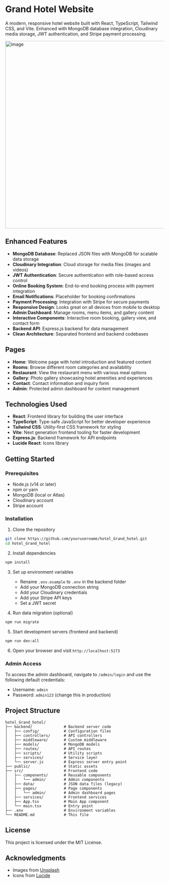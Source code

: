 # Grand Hotel Website

A modern, responsive hotel website built with React, TypeScript, Tailwind CSS, and Vite. Enhanced with MongoDB database integration, Cloudinary media storage, JWT authentication, and Stripe payment processing.

<img width="1357" height="596" alt="image" src="https://github.com/user-attachments/assets/8263a754-9852-4410-bf5d-e1ebdc3cd935" />

## Enhanced Features

- **MongoDB Database**: Replaced JSON files with MongoDB for scalable data storage
- **Cloudinary Integration**: Cloud storage for media files (images and videos)
- **JWT Authentication**: Secure authentication with role-based access control
- **Online Booking System**: End-to-end booking process with payment integration
- **Email Notifications**: Placeholder for booking confirmations
- **Payment Processing**: Integration with Stripe for secure payments
- **Responsive Design**: Looks great on all devices from mobile to desktop
- **Admin Dashboard**: Manage rooms, menu items, and gallery content
- **Interactive Components**: Interactive room booking, gallery view, and contact form
- **Backend API**: Express.js backend for data management
- **Clean Architecture**: Separated frontend and backend codebases

## Pages

- **Home**: Welcome page with hotel introduction and featured content
- **Rooms**: Browse different room categories and availability
- **Restaurant**: View the restaurant menu with various meal options
- **Gallery**: Photo gallery showcasing hotel amenities and experiences
- **Contact**: Contact information and inquiry form
- **Admin**: Protected admin dashboard for content management

## Technologies Used

- **React**: Frontend library for building the user interface
- **TypeScript**: Type-safe JavaScript for better developer experience
- **Tailwind CSS**: Utility-first CSS framework for styling
- **Vite**: Next generation frontend tooling for faster development
- **Express.js**: Backend framework for API endpoints
- **Lucide React**: Icons library

## Getting Started

### Prerequisites

- Node.js (v14 or later)
- npm or yarn
- MongoDB (local or Atlas)
- Cloudinary account
- Stripe account

### Installation

1. Clone the repository
```bash
git clone https://github.com/yourusername/hotel_Grand_hotel.git
cd hotel_Grand_hotel
```

2. Install dependencies
```bash
npm install
```

3. Set up environment variables
   - Rename `.env.example` to `.env` in the backend folder
   - Add your MongoDB connection string
   - Add your Cloudinary credentials
   - Add your Stripe API keys
   - Set a JWT secret

4. Run data migration (optional)
```bash
npm run migrate
```

5. Start development servers (frontend and backend)
```bash
npm run dev:all
```

6. Open your browser and visit `http://localhost:5173`

### Admin Access

To access the admin dashboard, navigate to `/admin/login` and use the following default credentials:
- Username: `admin`
- Password: `admin123` (change this in production)

## Project Structure

```
hotel_Grand_hotel/
├── backend/              # Backend server code
│   ├── config/           # Configuration files
│   ├── controllers/      # API controllers
│   ├── middleware/       # Custom middleware
│   ├── models/           # MongoDB models
│   ├── routes/           # API routes
│   ├── scripts/          # Utility scripts
│   ├── services/         # Service layer
│   └── server.js         # Express server entry point
├── public/               # Static assets
├── src/                  # Frontend code
│   ├── components/       # Reusable components
│   │   └── admin/        # Admin components
│   ├── data/             # JSON data files (legacy)
│   ├── pages/            # Page components
│   │   └── admin/        # Admin dashboard pages
│   ├── services/         # Frontend services
│   ├── App.tsx           # Main App component
│   └── main.tsx          # Entry point
├── .env                  # Environment variables
└── README.md             # This file
```

## License

This project is licensed under the MIT License.

## Acknowledgments

- Images from [Unsplash](https://unsplash.com)
- Icons from [Lucide](https://lucide.dev)
